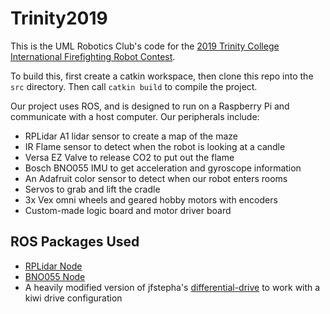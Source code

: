 # Trinity2019
This is the UML Robotics Club's code for the [2019 Trinity College International Firefighting Robot Contest](https://trinityrobotcontest.org/).

To build this, first create a catkin workspace, then clone this repo into the `src` directory. Then call `catkin build` to compile the project.


Our project uses ROS, and is designed to run on a Raspberry Pi and communicate with a host computer. Our peripherals include:
* RPLidar A1 lidar sensor to create a map of the maze
* IR Flame sensor to detect when the robot is looking at a candle
* Versa EZ Valve to release CO2 to put out the flame
* Bosch BNO055 IMU to get acceleration and gyroscope information
* An Adafruit color sensor to detect when our robot enters rooms
* Servos to grab and lift the cradle
* 3x Vex omni wheels and geared hobby motors with encoders
* Custom-made logic board and motor driver board

## ROS Packages Used
* [RPLidar Node](https://github.com/Slamtec/rplidar_ros/)
* [BNO055 Node](https://github.com/dheera/ros-imu-bno055/)
* A heavily modified version of jfstepha's [differential-drive](https://github.com/jfstepha/differential-drive) to work with a kiwi drive configuration
